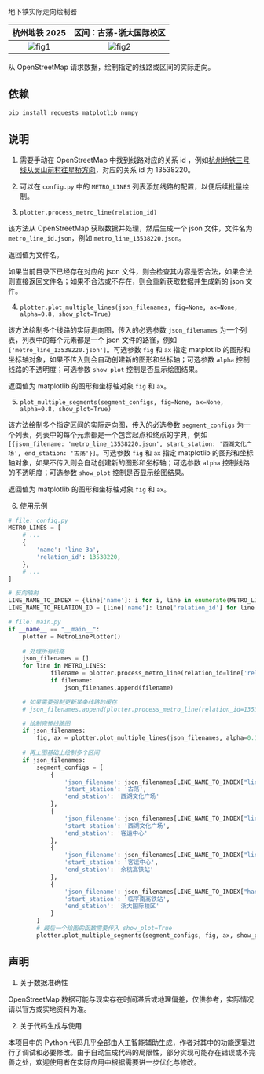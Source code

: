 地下铁实际走向绘制器

| 杭州地铁 2025| 区间：古荡-浙大国际校区|
|:-:|:-:|
| ![fig1](./figure/Figure_1.png) | ![fig2](./figure/Figure_2.png) |

从 OpenStreetMap 请求数据，绘制指定的线路或区间的实际走向。

## 依赖

```python
pip install requests matplotlib numpy
```

## 说明

1. 需要手动在 OpenStreetMap 中找到线路对应的关系 id ，例如[杭州地铁三号线从吴山前村往星桥方向](https://www.OpenStreetMap.org/relation/13538220)，对应的关系 id 为 13538220。

2. 可以在 `config.py` 中的 `METRO_LINES` 列表添加线路的配置，以便后续批量绘制。

3. `plotter.process_metro_line(relation_id)` 

该方法从 OpenStreetMap 获取数据并处理，然后生成一个 json 文件，文件名为 `metro_line_id.json`，例如 `metro_line_13538220.json`。

返回值为文件名。

如果当前目录下已经存在对应的 json 文件，则会检查其内容是否合法，如果合法则直接返回文件名；如果不合法或不存在，则会重新获取数据并生成新的 json 文件。

4. `plotter.plot_multiple_lines(json_filenames, fig=None, ax=None, alpha=0.8, show_plot=True)` 

该方法绘制多个线路的实际走向图，传入的必选参数 `json_filenames` 为一个列表，列表中的每个元素都是一个 json 文件的路径，例如 `['metro_line_13538220.json']`。可选参数 `fig` 和 `ax` 指定 matplotlib 的图形和坐标轴对象，如果不传入则会自动创建新的图形和坐标轴；可选参数 `alpha` 控制线路的不透明度；可选参数 `show_plot` 控制是否显示绘图结果。

返回值为 matplotlib 的图形和坐标轴对象 `fig` 和 `ax`。

5. `plot_multiple_segments(segment_configs, fig=None, ax=None, alpha=0.8, show_plot=True)` 

该方法绘制多个指定区间的实际走向图，传入的必选参数 `segment_configs` 为一个列表，列表中的每个元素都是一个包含起点和终点的字典，例如 `[{json_filename: 'metro_line_13538220.json', start_station: '西湖文化广场', end_station: '古荡'}]`。可选参数 `fig` 和 `ax` 指定 matplotlib 的图形和坐标轴对象，如果不传入则会自动创建新的图形和坐标轴；可选参数 `alpha` 控制线路的不透明度；可选参数 `show_plot` 控制是否显示绘图结果。

返回值为 matplotlib 的图形和坐标轴对象 `fig` 和 `ax`。

6. 使用示例

```python
# file: config.py
METRO_LINES = [
    # ...
    {
        'name': 'line 3a',
        'relation_id': 13538220,
    },
    # ...
]

# 反向映射
LINE_NAME_TO_INDEX = {line['name']: i for i, line in enumerate(METRO_LINES)}
LINE_NAME_TO_RELATION_ID = {line['name']: line['relation_id'] for line in METRO_LINES}
```

```python
# file: main.py
if __name__ == "__main__":
    plotter = MetroLinePlotter()
    
    # 处理所有线路
    json_filenames = []
    for line in METRO_LINES:
            filename = plotter.process_metro_line(relation_id=line['relation_id'])
            if filename:
                json_filenames.append(filename)

    # 如果需要强制更新某条线路的缓存
    # json_filenames.append(plotter.process_metro_line(relation_id=13538220, force_update=True))

    # 绘制完整线路图
    if json_filenames:
        fig, ax = plotter.plot_multiple_lines(json_filenames, alpha=0.1, show_plot=False)
    
    # 再上图基础上绘制多个区间
    if json_filenames:
        segment_configs = [
            {
                'json_filename': json_filenames[LINE_NAME_TO_INDEX["line 3a"]],
                'start_station': '古荡',
                'end_station': '西湖文化广场'
            },
            {
                'json_filename': json_filenames[LINE_NAME_TO_INDEX["line 1"]],
                'start_station': '西湖文化广场',
                'end_station': '客运中心'
            },
            {
                'json_filename': json_filenames[LINE_NAME_TO_INDEX["line 9"]],
                'start_station': '客运中心',
                'end_station': '余杭高铁站'
            },
            {
                'json_filename': json_filenames[LINE_NAME_TO_INDEX["hanghai intercity"]],
                'start_station': '临平南高铁站',
                'end_station': '浙大国际校区'
            }
        ]
        # 最后一个绘图的函数需要传入 show_plot=True
        plotter.plot_multiple_segments(segment_configs, fig, ax, show_plot=True)
```

## 声明

1. 关于数据准确性

OpenStreetMap 数据可能与现实存在时间滞后或地理偏差，仅供参考，实际情况请以官方或实地资料为准。

2. 关于代码生成与使用

本项目中的 Python 代码几乎全部由人工智能辅助生成，作者对其中的功能逻辑进行了调试和必要修改。由于自动生成代码的局限性，部分实现可能存在错误或不完善之处，欢迎使用者在实际应用中根据需要进一步优化与修改。